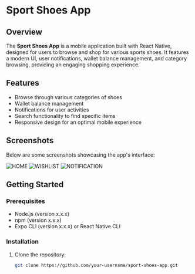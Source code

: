# Sport Shoes App

## Overview
The **Sport Shoes App** is a mobile application built with React Native, designed for users to browse and shop for various sports shoes. It features a modern UI, user notifications, wallet balance management, and category browsing, providing an engaging shopping experience.

## Features
- Browse through various categories of shoes
- Wallet balance management
- Notifications for user activities
- Search functionality to find specific items
- Responsive design for an optimal mobile experience

## Screenshots
Below are some screenshots showcasing the app's interface:

![HOME](./assests/readMePhotos/home.png) 
![WISHLIST](./assests/readMePhotos/wishlist.png) 
![NOTIFICATION](./assests/readMePhotos/notification.png) 

## Getting Started

### Prerequisites
- Node.js (version x.x.x)
- npm (version x.x.x)
- Expo CLI (version x.x.x) or React Native CLI

### Installation
1. Clone the repository:
   ```bash
   git clone https://github.com/your-username/sport-shoes-app.git
